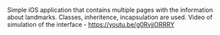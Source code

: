 Simple iOS application that contains multiple pages with the information about landmarks.
Classes, inheritence, incapsulation are used.
Video of simulation of the interface - https://youtu.be/g0RvjjORRRY 
